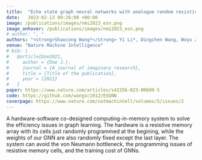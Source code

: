 ```yaml
---
title:  "Echo state graph neural networks with analogue random resistive memory arrays"
date:   2023-02-13 09:26:00 +00:00
image: /publications/images/nmi2023_esn.png
image_onhover: /publications/images/nmi2023_esn.png
# author: ", "
authors: "<strong>Shaocong Wang*</strong> Yi Li*, Dingchen Wang, Woyu Zhang, Xi Chen, Danian Dong, Songqi Wang, Xumeng Zhang, Peng Lin, Claudio Gallicchio, Xiaoxin Xu, Qi Liu, Kwang-Ting Cheng, Zhongrui Wang, Dashan Shang, Ming Liu"
venue: "Nature Machine Intelligence"
# bib: |
#   @article{Doe2021,
#     author = {Doe J.},
#     journal = {A journal of imaginary research},
#     title = {Title of the publication},
#     year = {2021}
#   }
paper: https://www.nature.com/articles/s42256-023-00609-5 
code: https://github.com/wangsc1912/ESGNN
coverpage: https://www.nature.com/natmachintell/volumes/5/issues/2
---
```


A hardware-software co-designed computing-in-memory system to solve the efficiency issues in graph learning. The hardware is a resistive memory array with its cells just randomly programmed at the begining, while the weights of our GNN are also randomly fixed except the last layer. The system can avoid the von Neumann bottleneck, the programming issues of resistive memory cells, and the training cost of GNNs.